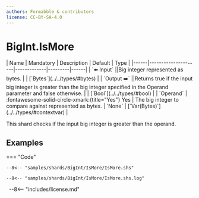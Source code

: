 ```yaml
---
authors: Formabble & contributors
license: CC-BY-SA-4.0
---
```



# BigInt.IsMore

<div class="sh-parameters" markdown="1">
| Name | Mandatory | Description | Default | Type |
|------|---------------------|-------------|---------|------|
| `⬅️ Input` ||Big integer represented as bytes. | | [`Bytes`](../../types/#bytes) |
| `Output ➡️` ||Returns true if the input big integer is greater than the big integer specified in the Operand parameter and false otherwise. | | [`Bool`](../../types/#bool) |
| `Operand` | :fontawesome-solid-circle-xmark:{title="Yes"} Yes  | The big integer to compare against represented as bytes. | `None` | [`Var(Bytes)`](../../types/#contextvar) |

</div>

This shard checks if the input big integer is greater than the operand.

## Examples

=== "Code"

  ```x86asm linenums="1"
  --8<-- "samples/shards/BigInt/IsMore/IsMore.shs"
  ```

  ```
  --8<-- "samples/shards/BigInt/IsMore/IsMore.shs.log"
  ```
&nbsp;
--8<-- "includes/license.md"

